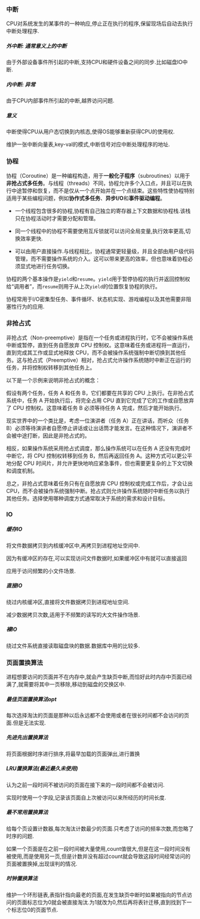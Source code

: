 ### 中断

CPU对系统发生的某事件的一种响应,停止正在执行的程序,保留现场后自动去执行中断处理程序.

##### 外中断: 通常意义上的中断

由于外部设备事件所引起的中断,支持CPU和硬件设备之间的同步.比如磁盘IO中断.

##### 内中断: 异常

由于CPU内部事件所引起的中断,越界访问问题.

##### 意义

中断使得CPU从用户态切换到内核态,使得OS能够重新获得CPU的使用权.

维护一张中断向量表,key-val的模式,中断信号对应中断处理程序的地址.

### 协程

协程（Coroutine）是一种编程构造，用于**一般化子程序**（subroutines）以用于**非抢占式多任务**。与线程（threads）不同，协程允许多个入口点，并且可以在执行中途暂停和恢复，而不是仅从一个点开始并在一个点结束。这些特性使协程特别适用于某些编程问题，例如**协作式多任务**、**异步I/O**和**事件驱动编程**。

* 一个线程包含很多的协程,协程有自己独立的寄存器上下文数据和协程栈.该栈只在协程活动时才需要分配和管理。

* 同一个线程中的协程不需要使用互斥锁就可以访问全局变量,执行效率更高,切换效率更快.

* 可以由用户直接操作.与线程相比，协程通常更轻量级，并且全部由用户级代码管理，而不需要操作系统的介入。这可以带来更高的效率，但也意味着协程必须显式地进行任务切换。

协程的两个基本操作是`yield`和`resume`。`yield`用于暂停协程的执行并返回控制权给“调用者”，而`resume`则用于从上次`yield`的位置恢复协程的执行。

协程常用于I/O密集型任务、事件循环、状态机实现、游戏编程以及其他需要非阻塞性行为的应用.

### 非抢占式

非抢占式（Non-preemptive）是指在一个任务或进程执行时，它不会被操作系统中断或暂停，直到任务自愿放弃 CPU 控制权。这意味着任务或进程将一直运行，直到完成其工作或显式地释放 CPU，而不会被操作系统强制中断切换到其他任务。这与抢占式（Preemptive）相对，抢占式允许操作系统随时中断正在运行的任务，并将控制权转移到其他任务上。

以下是一个示例来说明非抢占式的概念：

假设有两个任务，任务 A 和任务 B，它们都要在共享的 CPU 上执行。在非抢占式系统中，任务 A 开始执行后，将完全占用 CPU 直到它完成了它的工作或自愿放弃了 CPU 控制权。这意味着任务 B 必须等待任务 A 完成，然后才能开始执行。

现实世界中的一个类比是，考虑一位演讲者（任务 A）正在讲话，而听众（任务 B）必须等待演讲者自愿停止讲话或让出话筒才能发言。在这种情况下，演讲者不会被中途打断，因此是非抢占式的。

相反，如果操作系统采用抢占式调度，那么操作系统可以在任务 A 还没有完成时中断它，将 CPU 控制权转移到任务 B，然后再返回任务 A。这种方式可以更公平地分配 CPU 时间片，并允许更快地响应紧急事件，但也需要更复杂的上下文切换和调度机制。

总之，非抢占式意味着任务只有在自愿放弃 CPU 控制权或完成工作后，才会让出 CPU，而不会被操作系统强制中断。抢占式则允许操作系统随时中断任务以执行其他任务。选择使用哪种调度方式通常取决于系统的需求和设计目标。

### IO

##### 缓存IO

将文件数据拷贝到内核缓冲区中,再拷贝到进程地址空间中.

因为有缓冲区的存在,可以实现访问文件数据时,如果缓冲区中有就可以直接返回

应用于访问频繁的小文件场景.

##### 直接IO

绕过内核缓冲区,直接将文件数据拷贝到进程地址空间.

减少数据拷贝次数,适用于不频繁的读写的大文件操作场景.

##### 裸IO

绕过文件系统直接读取磁盘块的数据.数据库中用的比较多.

### 页面置换算法

进程想要访问的页面并不在内存中,就会产生缺页中断,而恰好此时内存中页面已经满了,就需要将其中一页移除,移动到磁盘的交换区中.

##### 最佳页面置换算法opt

每次选择淘汰的页面是那种以后永远都不会使用或者在很长时间都不会访问的页面.但是无法实现.

##### 先进先出置换算法

将页面根据时序进行排序,将最早加载的页面弹出,进行置换

##### LRU置换算法(最近最久未使用)

认为之前一段时间不被访问的页面在接下来的一段时间都不会被访问.

实现时使用一个字段,记录该页面自上次被访问以来所经历的时间长度.

##### 最不常用置换算法

给每个页设置计数器,每次淘汰计数最少的页面.只考虑了访问的频率次数,而忽略了时序的问题.

如果一个页面是在之前一段时间被大量使用,count值很大,但是在这一段时间没有被使用,而是使用另一页,但是计数并没有超过count就会导致这段时间经常访问的页面被置换掉,出现误判的情况.

##### 时钟置换算法

维护一个环形链表,表指针指向最老的页面,在发生缺页中断时如果被指向的节点访问的页面标志位为0就会被直接淘汰.为1就改为0,然后再将表针迁移,直到找到下一个标志位0的页面节点.
